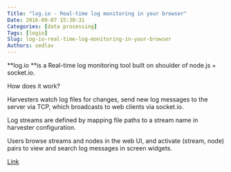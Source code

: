 ```yaml
---
Title: "log.io - Real-time log monitoring in your browser"
Date: 2016-09-07 15:30:31
Categories: [data processing]
Tags: [logio]
Slug: log-io-real-time-log-monitoring-in-your-browser
Authors: sedlav
---
```


**log.io **is a Real-time log monitoring tool built on shoulder of node.js + socket.io.

How does it work?

Harvesters watch log files for changes, send new log messages to the server via TCP, which broadcasts to web clients via socket.io.

Log streams are defined by mapping file paths to a stream name in harvester configuration.

Users browse streams and nodes in the web UI, and activate (stream, node) pairs to view and search log messages in screen widgets.

[Link](http://logio.org/)
